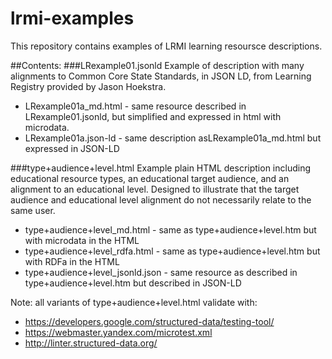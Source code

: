 # lrmi-examples
This repository contains examples of LRMI learning resoursce descriptions.

##Contents:
###LRexample01.jsonld 
Example of description with many alignments to Common Core State Standards, in JSON LD, from Learning Registry provided by Jason Hoekstra.
* LRexample01a_md.html - same resource described in LRexample01.jsonld, but simplified and expressed in html with microdata.
* LRexample01a.json-ld - same description asLRexample01a_md.html but expressed in JSON-LD

###type+audience+level.html 
Example plain HTML description including educational resource types, an educational target audience, and an alignment to an educational level. Designed to illustrate that the target audience and educational level alignment do not necessarily relate to the same user.
* type+audience+level_md.html - same as type+audience+level.htm but with microdata in the HTML
* type+audience+level_rdfa.html - same as type+audience+level.htm but with RDFa in the HTML
* type+audience+level_jsonld.json - same resource as described in type+audience+level.htm but described in JSON-LD

Note: all variants of type+audience+level.html validate with:
* https://developers.google.com/structured-data/testing-tool/
* https://webmaster.yandex.com/microtest.xml
* http://linter.structured-data.org/
